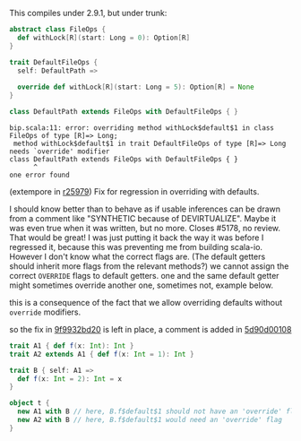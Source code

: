 This compiles under 2.9.1, but under trunk:
```scala
abstract class FileOps {
  def withLock[R](start: Long = 0): Option[R]
}

trait DefaultFileOps {
  self: DefaultPath =>
  
  override def withLock[R](start: Long = 5): Option[R] = None
}

class DefaultPath extends FileOps with DefaultFileOps { }
```
```
bip.scala:11: error: overriding method withLock$default$1 in class FileOps of type [R]=> Long;
 method withLock$default$1 in trait DefaultFileOps of type [R]=> Long needs `override' modifier
class DefaultPath extends FileOps with DefaultFileOps { }
      ^
one error found
```
(extempore in [r25979](https://codereview.scala-lang.org/fisheye/changelog/scala-svn?cs=25979)) Fix for regression in overriding with defaults.

I should know better than to behave as if usable inferences can
be drawn from a comment like "SYNTHETIC because of DEVIRTUALIZE".
Maybe it was even true when it was written, but no more.
Closes #5178, no review.
That would be great! I was just putting it back the way it was before I regressed it, because this was preventing me from building scala-io.  However I don't know what the correct flags are.  (The default getters should inherit more flags from the relevant methods?)
we cannot assign the correct `OVERRIDE` flags to default getters. one and the same default getter might sometimes override another one, sometimes not, example below.

this is a consequence of the fact that we allow overriding defaults without `override` modifiers.

so the fix in [9f9932bd20](https://github.com/scala/scala/commit/9f9932bd20) is left in place, a comment is added in [5d90d00108](https://github.com/scala/scala/commit/5d90d00108)

```scala
trait A1 { def f(x: Int): Int }
trait A2 extends A1 { def f(x: Int = 1): Int }

trait B { self: A1 =>
  def f(x: Int = 2): Int = x
}

object t {
  new A1 with B // here, B.f$default$1 should not have an 'override' flag
  new A2 with B // here, B.f$default$1 would need an 'override' flag
}
```
